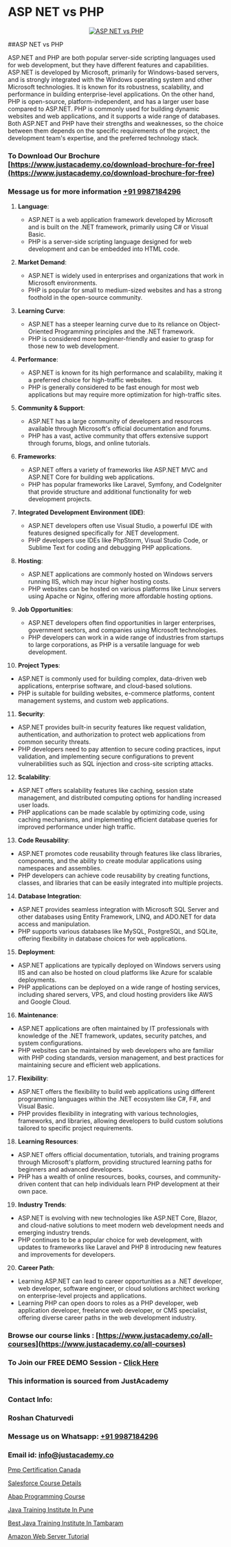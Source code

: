 # ASP NET vs PHP

<p align="center">
  <a href="https://justacademy.co/course-detail/php-training">
    <img src="https://justacademy.co/storage2/course_image/1676637155_course_image.webp" alt="ASP NET vs PHP">
  </a>
</p>
##ASP NET vs PHP

ASP.NET and PHP are both popular server-side scripting languages used for web development, but they have different features and capabilities. ASP.NET is developed by Microsoft, primarily for Windows-based servers, and is strongly integrated with the Windows operating system and other Microsoft technologies. It is known for its robustness, scalability, and performance in building enterprise-level applications. On the other hand, PHP is open-source, platform-independent, and has a larger user base compared to ASP.NET. PHP is commonly used for building dynamic websites and web applications, and it supports a wide range of databases. Both ASP.NET and PHP have their strengths and weaknesses, so the choice between them depends on the specific requirements of the project, the development team's expertise, and the preferred technology stack.
### To Download Our Brochure [https://www.justacademy.co/download-brochure-for-free](https://www.justacademy.co/download-brochure-for-free)
### Message us for more information [+91 9987184296](https://api.whatsapp.com/send?phone=919987184296)
1) **Language**: 
   - ASP.NET is a web application framework developed by Microsoft and is built on the .NET framework, primarily using C# or Visual Basic.
   - PHP is a server-side scripting language designed for web development and can be embedded into HTML code.

2) **Market Demand**:
   - ASP.NET is widely used in enterprises and organizations that work in Microsoft environments.
   - PHP is popular for small to medium-sized websites and has a strong foothold in the open-source community.

3) **Learning Curve**:
   - ASP.NET has a steeper learning curve due to its reliance on Object-Oriented Programming principles and the .NET framework.
   - PHP is considered more beginner-friendly and easier to grasp for those new to web development.

4) **Performance**:
   - ASP.NET is known for its high performance and scalability, making it a preferred choice for high-traffic websites.
   - PHP is generally considered to be fast enough for most web applications but may require more optimization for high-traffic sites.

5) **Community & Support**:
   - ASP.NET has a large community of developers and resources available through Microsoft's official documentation and forums.
   - PHP has a vast, active community that offers extensive support through forums, blogs, and online tutorials.

6) **Frameworks**:
   - ASP.NET offers a variety of frameworks like ASP.NET MVC and ASP.NET Core for building web applications.
   - PHP has popular frameworks like Laravel, Symfony, and CodeIgniter that provide structure and additional functionality for web development projects.

7) **Integrated Development Environment (IDE)**:
   - ASP.NET developers often use Visual Studio, a powerful IDE with features designed specifically for .NET development.
   - PHP developers use IDEs like PhpStorm, Visual Studio Code, or Sublime Text for coding and debugging PHP applications.

8) **Hosting**:
   - ASP.NET applications are commonly hosted on Windows servers running IIS, which may incur higher hosting costs.
   - PHP websites can be hosted on various platforms like Linux servers using Apache or Nginx, offering more affordable hosting options.

9) **Job Opportunities**:
   - ASP.NET developers often find opportunities in larger enterprises, government sectors, and companies using Microsoft technologies.
   - PHP developers can work in a wide range of industries from startups to large corporations, as PHP is a versatile language for web development.

10) **Project Types**:
   - ASP.NET is commonly used for building complex, data-driven web applications, enterprise software, and cloud-based solutions.
   - PHP is suitable for building websites, e-commerce platforms, content management systems, and custom web applications.

11) **Security**:
   - ASP.NET provides built-in security features like request validation, authentication, and authorization to protect web applications from common security threats.
   - PHP developers need to pay attention to secure coding practices, input validation, and implementing secure configurations to prevent vulnerabilities such as SQL injection and cross-site scripting attacks.

12) **Scalability**:
   - ASP.NET offers scalability features like caching, session state management, and distributed computing options for handling increased user loads.
   - PHP applications can be made scalable by optimizing code, using caching mechanisms, and implementing efficient database queries for improved performance under high traffic.

13) **Code Reusability**:
   - ASP.NET promotes code reusability through features like class libraries, components, and the ability to create modular applications using namespaces and assemblies.
   - PHP developers can achieve code reusability by creating functions, classes, and libraries that can be easily integrated into multiple projects.

14) **Database Integration**:
   - ASP.NET provides seamless integration with Microsoft SQL Server and other databases using Entity Framework, LINQ, and ADO.NET for data access and manipulation.
   - PHP supports various databases like MySQL, PostgreSQL, and SQLite, offering flexibility in database choices for web applications.

15) **Deployment**:
   - ASP.NET applications are typically deployed on Windows servers using IIS and can also be hosted on cloud platforms like Azure for scalable deployments.
   - PHP applications can be deployed on a wide range of hosting services, including shared servers, VPS, and cloud hosting providers like AWS and Google Cloud.

16) **Maintenance**:
   - ASP.NET applications are often maintained by IT professionals with knowledge of the .NET framework, updates, security patches, and system configurations.
   - PHP websites can be maintained by web developers who are familiar with PHP coding standards, version management, and best practices for maintaining secure and efficient web applications.

17) **Flexibility**:
   - ASP.NET offers the flexibility to build web applications using different programming languages within the .NET ecosystem like C#, F#, and Visual Basic.
   - PHP provides flexibility in integrating with various technologies, frameworks, and libraries, allowing developers to build custom solutions tailored to specific project requirements.

18) **Learning Resources**:
   - ASP.NET offers official documentation, tutorials, and training programs through Microsoft's platform, providing structured learning paths for beginners and advanced developers.
   - PHP has a wealth of online resources, books, courses, and community-driven content that can help individuals learn PHP development at their own pace.

19) **Industry Trends**:
   - ASP.NET is evolving with new technologies like ASP.NET Core, Blazor, and cloud-native solutions to meet modern web development needs and emerging industry trends.
   - PHP continues to be a popular choice for web development, with updates to frameworks like Laravel and PHP 8 introducing new features and improvements for developers.

20) **Career Path**:
   - Learning ASP.NET can lead to career opportunities as a .NET developer, web developer, software engineer, or cloud solutions architect working on enterprise-level projects and applications.
   - Learning PHP can open doors to roles as a PHP developer, web application developer, freelance web developer, or CMS specialist, offering diverse career paths in the web development industry.

### Browse our course links : [https://www.justacademy.co/all-courses](https://www.justacademy.co/all-courses) 
### To Join our FREE DEMO Session - [Click Here](https://www.justacademy.co/register-for-course-demo)


### This information is sourced from JustAcademy
### Contact Info:
### Roshan Chaturvedi
### Message us on Whatsapp: [+91 9987184296](https://api.whatsapp.com/send?phone=919987184296)
### Email id: [info@justacademy.co](mailto:info@justacademy.co)
                
[Pmp Certification Canada](https://www.linkedin.com/pulse/pmp-certification-canada-software-training-mountain-view-letpe?trackingId=TK5KZoSNlui5GOsat7LXOQ%3D%3D&lipi=urn%3Ali%3Apage%3Ad_flagship3_company_admin%3B8iJAXExGSpWzkSgodJb9Bg%3D%3D)

[Salesforce Course Details](https://www.linkedin.com/pulse/salesforce-course-details-justacademy-austin-mfmnf?trackingId=OJkHcj8tyXShymzuR%2FES%2FQ%3D%3D&lipi=urn%3Ali%3Apage%3Ad_flagship3_company_admin%3BmA9QTMf0RKatDJxEf%2FJ3Jw%3D%3D)

[Abap Programming Course](https://medium.com/@surajvaishnav5015/abap-programming-course-5f175f0b2fe4)

[Java Training Institute In Pune](https://medium.com/@negishivu99/java-training-institute-in-pune-8b78b3ca35b5)

[Best Java Training Institute In Tambaram](https://justacademyin.github.io/justacademy/best-java-training-institute-in-tambaram)

[Amazon Web Server Tutorial](https://justacademyin.github.io/justacademy/amazon-web-server-tutorial)

